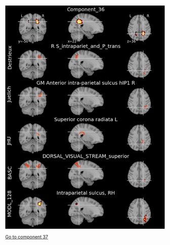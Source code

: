 ![36](preliminary/36.jpg "Component 36")

[Go to component 37](https://parietal-inria.github.io/MODL_atlas/256/37 "Component 37")
